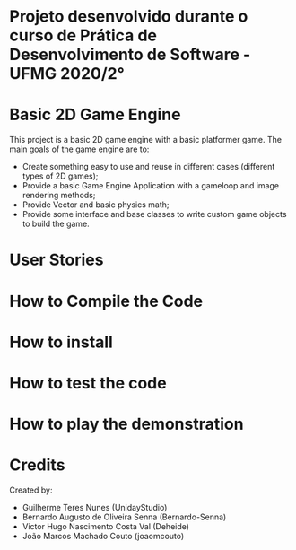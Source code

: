 # Projeto desenvolvido durante o curso de Prática de Desenvolvimento de Software - UFMG 2020/2°

# Basic 2D Game Engine

This project is a basic 2D game engine with a basic platformer game. The main goals of the game engine are to:
- Create something easy to use and reuse in different cases (different types of 2D games);
- Provide a basic Game Engine Application with a gameloop and image rendering methods;
- Provide Vector and basic physics math;
- Provide some interface and base classes to write custom game objects to build the game. 

# User Stories

# How to Compile the Code

# How to install

# How to test the code

# How to play the demonstration


# Credits
Created by:
- Guilherme Teres Nunes (UnidayStudio)
- Bernardo Augusto de Oliveira Senna (Bernardo-Senna)
- Victor Hugo Nascimento Costa Val (Deheide)
- João Marcos Machado Couto (joaomcouto)

